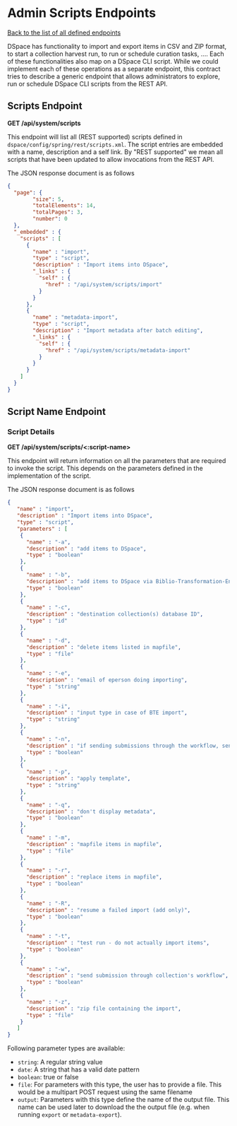 # Admin Scripts Endpoints
[Back to the list of all defined endpoints](endpoints.md)

DSpace has functionality to import and export items in CSV and ZIP format, to start a collection harvest run, to run or schedule curation tasks, …. Each of these functionalities also map on a DSpace CLI script. While we could implement each of these operations as a separate endpoint, this contract tries to describe a generic endpoint that allows administrators to explore, run or schedule DSpace CLI scripts from the REST API.

## Scripts Endpoint
**GET /api/system/scripts**

This endpoint will list all (REST supported) scripts defined in `dspace/config/spring/rest/scripts.xml`. The script entries are embedded with a name, description and a self link. By "REST supported" we mean all scripts that have been updated to allow invocations from the REST API.

The JSON response document is as follows
```json
{
  "page": {
      	"size": 5,
      	"totalElements": 14,
      	"totalPages": 3,
      	"number": 0
  },
  "_embedded" : {
    "scripts" : [
      {
        "name" : "import",
        "type" : "script",
        "description" : "Import items into DSpace",
        "_links" : {
          "self" : {
            "href" : "/api/system/scripts/import"
          }
        }
      },
      {
        "name" : "metadata-import",
        "type" : "script",
        "description" : "Import metadata after batch editing",
        "_links" : {
          "self" : {
            "href" : "/api/system/scripts/metadata-import"
          }
        }
      }
    ]
  }
}
```

## Script Name Endpoint

### Script Details
**GET /api/system/scripts/<:script-name>**

This endpoint will return information on all the parameters that are required to invoke the script. This depends on the parameters defined in the implementation of the script.

The JSON response document is as follows
```json
{
   "name" : "import",
   "description" : "Import items into DSpace",
   "type" : "script",
   "parameters" : [
    {
      "name" : "-a",
      "description" : "add items to DSpace",
      "type" : "boolean"
    },
    {
      "name" : "-b",
      "description" : "add items to DSpace via Biblio-Transformation-Engine (BTE)",
      "type" : "boolean"
    },
    {
      "name" : "-c",
      "description" : "destination collection(s) database ID",
      "type" : "id"
    },
    {
      "name" : "-d",
      "description" : "delete items listed in mapfile",
      "type" : "file"
    },
    {
      "name" : "-e",
      "description" : "email of eperson doing importing",
      "type" : "string"
    },
    {
      "name" : "-i",
      "description" : "input type in case of BTE import",
      "type" : "string"
    },
    {
      "name" : "-n",
      "description" : "if sending submissions through the workflow, send notification emails",
      "type" : "boolean"
    },
    {
      "name" : "-p",
      "description" : "apply template",
      "type" : "string"
    },
    {
      "name" : "-q",
      "description" : "don't display metadata",
      "type" : "boolean"
    },
    {
      "name" : "-m",
      "description" : "mapfile items in mapfile",
      "type" : "file"
    },
    {
      "name" : "-r",
      "description" : "replace items in mapfile",
      "type" : "boolean"
    },
    {
      "name" : "-R",
      "description" : "resume a failed import (add only)",
      "type" : "boolean"
    },
    {
      "name" : "-t",
      "description" : "test run - do not actually import items",
      "type" : "boolean"
    },
    {
      "name" : "-w",
      "description" : "send submission through collection's workflow",
      "type" : "boolean"
    },
    {
      "name" : "-z",
      "description" : "zip file containing the import",
      "type" : "file"
    }
   ]
}
```

Following parameter types are available:
* `string`: A regular string value
* `date`: A string that has a valid date pattern
* `boolean`: true or false
* `file`: For parameters with this type, the user has to provide a file. This would be a multipart POST request using the same filename
* `output`: Parameters with this type define the name of the output file. This name can be used later to download the the output file (e.g. when running `export` or `metadata-export`).
